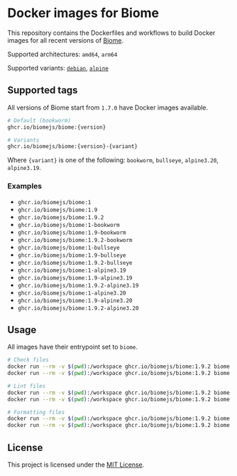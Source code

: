 # Docker images for Biome

This repository contains the Dockerfiles and workflows to build Docker images
for all recent versions of [Biome](https://github.com/biomejs/biome).

Supported architectures: `amd64`, `arm64`

Supported variants: [`debian`](docker/debian.Dockerfile), [`alpine`](docker/alpine.Dockerfile)

## Supported tags

All versions of Biome start from `1.7.0` have Docker images available.

```sh
# Default (bookworm)
ghcr.io/biomejs/biome:{version}

# Variants
ghcr.io/biomejs/biome:{version}-{variant}
```

Where `{variant}` is one of the following: `bookworm`, `bullseye`, `alpine3.20`, `alpine3.19`.

### Examples
- `ghcr.io/biomejs/biome:1`
- `ghcr.io/biomejs/biome:1.9`
- `ghcr.io/biomejs/biome:1.9.2`
- `ghcr.io/biomejs/biome:1-bookworm`
- `ghcr.io/biomejs/biome:1.9-bookworm`
- `ghcr.io/biomejs/biome:1.9.2-bookworm`
- `ghcr.io/biomejs/biome:1-bullseye`
- `ghcr.io/biomejs/biome:1.9-bullseye`
- `ghcr.io/biomejs/biome:1.9.2-bullseye`
- `ghcr.io/biomejs/biome:1-alpine3.19`
- `ghcr.io/biomejs/biome:1.9-alpine3.19`
- `ghcr.io/biomejs/biome:1.9.2-alpine3.19`
- `ghcr.io/biomejs/biome:1-alpine3.20`
- `ghcr.io/biomejs/biome:1.9-alpine3.20`
- `ghcr.io/biomejs/biome:1.9.2-alpine3.20`

## Usage

All images have their entrypoint set to `biome`.

```sh
# Check files
docker run --rm -v $(pwd):/workspace ghcr.io/biomejs/biome:1.9.2 biome check
docker run --rm -v $(pwd):/workspace ghcr.io/biomejs/biome:1.9.2 biome check --write

# Lint files
docker run --rm -v $(pwd):/workspace ghcr.io/biomejs/biome:1.9.2 biome lint
docker run --rm -v $(pwd):/workspace ghcr.io/biomejs/biome:1.9.2 biome lint --write

# Formatting files
docker run --rm -v $(pwd):/workspace ghcr.io/biomejs/biome:1.9.2 biome format
docker run --rm -v $(pwd):/workspace ghcr.io/biomejs/biome:1.9.2 biome format --write
```

## License

This project is licensed under the [MIT License](LICENSE).